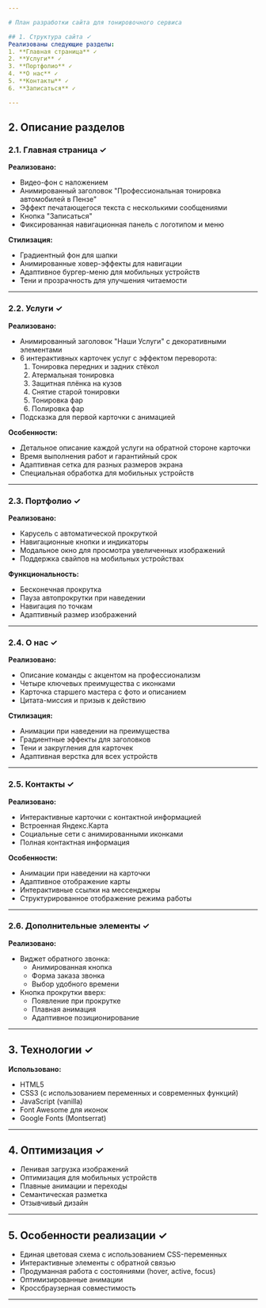 ```yaml
---

# План разработки сайта для тонировочного сервиса

## 1. Структура сайта ✓
Реализованы следующие разделы:
1. **Главная страница** ✓
2. **Услуги** ✓
3. **Портфолио** ✓
4. **О нас** ✓
5. **Контакты** ✓
6. **Записаться** ✓

---
```


## 2. Описание разделов

### 2.1. Главная страница ✓
**Реализовано:**
- Видео-фон с наложением
- Анимированный заголовок "Профессиональная тонировка автомобилей в Пензе"
- Эффект печатающегося текста с несколькими сообщениями
- Кнопка "Записаться"
- Фиксированная навигационная панель с логотипом и меню

**Стилизация:**
- Градиентный фон для шапки
- Анимированные ховер-эффекты для навигации
- Адаптивное бургер-меню для мобильных устройств
- Тени и прозрачность для улучшения читаемости

---

### 2.2. Услуги ✓
**Реализовано:**
- Анимированный заголовок "Наши Услуги" с декоративными элементами
- 6 интерактивных карточек услуг с эффектом переворота:
  1. Тонировка передних и задних стёкол
  2. Атермальная тонировка
  3. Защитная плёнка на кузов
  4. Снятие старой тонировки
  5. Тонировка фар
  6. Полировка фар
- Подсказка для первой карточки с анимацией

**Особенности:**
- Детальное описание каждой услуги на обратной стороне карточки
- Время выполнения работ и гарантийный срок
- Адаптивная сетка для разных размеров экрана
- Специальная обработка для мобильных устройств

---

### 2.3. Портфолио ✓
**Реализовано:**
- Карусель с автоматической прокруткой
- Навигационные кнопки и индикаторы
- Модальное окно для просмотра увеличенных изображений
- Поддержка свайпов на мобильных устройствах

**Функциональность:**
- Бесконечная прокрутка
- Пауза автопрокрутки при наведении
- Навигация по точкам
- Адаптивный размер изображений

---

### 2.4. О нас ✓
**Реализовано:**
- Описание команды с акцентом на профессионализм
- Четыре ключевых преимущества с иконками
- Карточка старшего мастера с фото и описанием
- Цитата-миссия и призыв к действию

**Стилизация:**
- Анимации при наведении на преимущества
- Градиентные эффекты для заголовков
- Тени и закругления для карточек
- Адаптивная верстка для всех устройств

---

### 2.5. Контакты ✓
**Реализовано:**
- Интерактивные карточки с контактной информацией
- Встроенная Яндекс.Карта
- Социальные сети с анимированными иконками
- Полная контактная информация

**Особенности:**
- Анимации при наведении на карточки
- Адаптивное отображение карты
- Интерактивные ссылки на мессенджеры
- Структурированное отображение режима работы

---

### 2.6. Дополнительные элементы ✓
**Реализовано:**
- Виджет обратного звонка:
  - Анимированная кнопка
  - Форма заказа звонка
  - Выбор удобного времени
- Кнопка прокрутки вверх:
  - Появление при прокрутке
  - Плавная анимация
  - Адаптивное позиционирование

---

## 3. Технологии ✓
**Использовано:**
- HTML5
- CSS3 (с использованием переменных и современных функций)
- JavaScript (vanilla)
- Font Awesome для иконок
- Google Fonts (Montserrat)

---

## 4. Оптимизация ✓
- Ленивая загрузка изображений
- Оптимизация для мобильных устройств
- Плавные анимации и переходы
- Семантическая разметка
- Отзывчивый дизайн

---

## 5. Особенности реализации ✓
- Единая цветовая схема с использованием CSS-переменных
- Интерактивные элементы с обратной связью
- Продуманная работа с состояниями (hover, active, focus)
- Оптимизированные анимации
- Кроссбраузерная совместимость

---